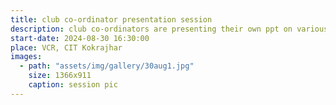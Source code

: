 ```yaml
---
title: club co-ordinator presentation session
description: club co-ordinators are presenting their own ppt on various topics of robotics
start-date: 2024-08-30 16:30:00
place: VCR, CIT Kokrajhar
images:
  - path: "assets/img/gallery/30aug1.jpg"
    size: 1366x911
    caption: session pic
---
```

  
